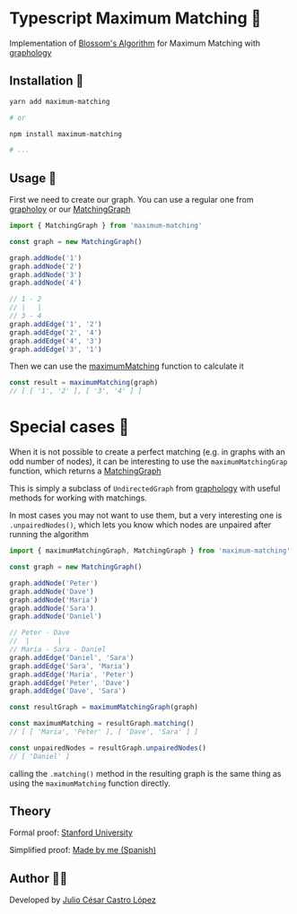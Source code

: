 # Typescript Maximum Matching 📘

Implementation of [Blossom's Algorithm](https://en.wikipedia.org/wiki/Blossom_algorithm) for Maximum Matching with [graphology](https://github.com/graphology/graphology)

## Installation 💾

```bash
yarn add maximum-matching

# or

npm install maximum-matching

# ...
```

## Usage 🔬

First we need to create our graph. You can use a regular one from [grapholoy](https://graphology.github.io/) or our [MatchingGraph](./src/matchings/algorithm/MatchingGraph.ts)

```ts
import { MatchingGraph } from 'maximum-matching'

const graph = new MatchingGraph()

graph.addNode('1')
graph.addNode('2')
graph.addNode('3')
graph.addNode('4')

// 1 - 2
// |   |
// 3 - 4
graph.addEdge('1', '2')
graph.addEdge('2', '4')
graph.addEdge('4', '3')
graph.addEdge('3', '1')
```

Then we can use the [maximumMatching](./src/matchings/algorithm/maximumMatching.ts) function to calculate it

```ts
const result = maximumMatching(graph)
// [ [ '1', '2' ], [ '3', '4' ] ]
```

# Special cases 🧐

When it is not possible to create a perfect matching (e.g. in graphs with an odd number of nodes), it can be interesting to use the `maximumMatchingGrap` function, which returns a [MatchingGraph](./src/matchings/algorithm/MatchingGraph.ts)

This is simply a subclass of `UndirectedGraph` from [graphology](https://github.com/graphology/graphology) with useful methods for working with matchings.

In most cases you may not want to use them, but a very interesting one is `.unpairedNodes()`, which lets you know which nodes are unpaired after running the algorithm

```ts
import { maximumMatchingGraph, MatchingGraph } from 'maximum-matching'

const graph = new MatchingGraph()

graph.addNode('Peter')
graph.addNode('Dave')
graph.addNode('Maria')
graph.addNode('Sara')
graph.addNode('Daniel')

// Peter - Dave
//  |       |
// Maria - Sara - Daniel
graph.addEdge('Daniel', 'Sara')
graph.addEdge('Sara', 'Maria')
graph.addEdge('Maria', 'Peter')
graph.addEdge('Peter', 'Dave')
graph.addEdge('Dave', 'Sara')

const resultGraph = maximumMatchingGraph(graph)

const maximumMatching = resultGraph.matching()
// [ [ 'Maria', 'Peter' ], [ 'Dave', 'Sara' ] ]

const unpairedNodes = resultGraph.unpairedNodes()
// [ 'Daniel' ]
```

calling the `.matching()` method in the resulting graph is the same thing as using the `maximumMatching` function directly.

## Theory

Formal proof: [Stanford University](https://stanford.edu/~rezab/classes/cme323/S16/projects_reports/shoemaker_vare.pdf)

Simplified proof: [Made by me (Spanish)](./docs/Simplified%20Proof%20by%20Julio%20Castro.pdf)

## Author 🧑‍🔬

Developed by [Julio César Castro López](https://linkedin.com/in/julio-cesar-castro-lopez-b759491b0)
